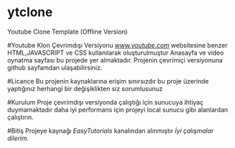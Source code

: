 # ytclone
Youtube Clone Template (Offline Version)

#Youtube Klon Çevrimdışı Versiyonu
*www.youtube.com* websitesine benzer HTML,JAVASCRIPT ve CSS kullanılarak oluşturulmuştur
Anasayfa ve video oynatma sayfası bu projede yer almaktadır.
Projenin çevrimiçi versiyonuna github sayfamdan ulaşabilirsiniz.

#Licance
Bu projenin kaynaklarına erişim sınırsızdır bu proje üzerinde yaptığınız herhangi bir değişiklikten siz sorumlusunuz

#Kurulum
Proje çevrimdışı versiyonda çalıştığı için sunucuya ihtiyaç duymamaktadır daha iyi performans için projeyi local sunucu gibi alanlardan çalıştırın.

#Bitiş
Projeye kaynağı *EasyTutorials* kanalından alınmıştır
*İyi çalışmalar dilerim.*
